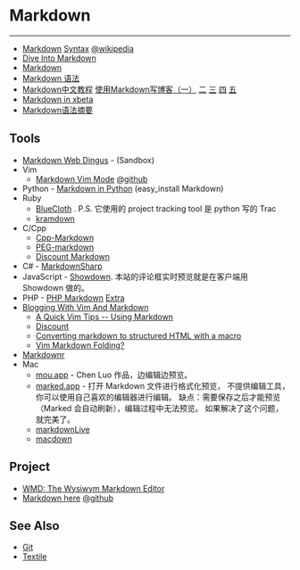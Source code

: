 
# Markdown

----

* [Markdown](http://daringfireball.net/projects/markdown/)
    [Syntax](http://daringfireball.net/projects/markdown/syntax)
    [@wikipedia](http://en.wikipedia.org/wiki/Markdown)
* [Dive Into Markdown](http://daringfireball.net/2004/03/dive_into_markdown)
* [Markdown](http://qingbo.net/picky/501-markdown.html)
* [Markdown 语法](http://qingbo.net/picky/502-markdown-syntax.html)
* [Markdown中文教程](http://sinolog.it/?p=383)
    [使用Markdown写博客（一）](http://sinolog.it/?p=378)
    [二](http://sinolog.it/?p=379)
    [三](http://sinolog.it/?p=380)
    [四](http://sinolog.it/?p=381)
    [五](http://sinolog.it/?p=382)
* [Markdown in xbeta](http://xbeta.org/wiki/show/Markdown)
* [Markdown语法摘要](http://gfrog.net/2008/03/markdown-syntax-basic/)


## Tools

* [Markdown Web Dingus](http://daringfireball.net/projects/markdown/dingus) - (Sandbox)
* Vim
    * [Markdown Vim Mode](http://plasticboy.com/markdown-vim-mode/)
        [@github](https://github.com/plasticboy/vim-markdown)
* Python - [Markdown in Python](http://www.freewisdom.org/projects/python-markdown/) (easy_install Markdown)
* Ruby
     * [BlueCloth](http://deveiate.org/projects/BlueCloth) . P.S. 它使用的 project tracking tool 是 python 写的 Trac
     * [kramdown](http://kramdown.rubyforge.org/)
* C/Cpp
    * [Cpp-Markdown](http://sourceforge.net/projects/cpp-markdown/)
    * [PEG-markdown](https://github.com/jgm/peg-markdown)
    * [Discount Markdown](http://www.pell.portland.or.us/~orc/Code/markdown/)
* C# - [MarkdownSharp](http://code.google.com/p/markdownsharp/)
* JavaScript - [Showdown](http://attacklab.net/showdown/http://attacklab.net/showdown/). 本站的评论框实时预览就是在客户端用 Showdown 做的。
* PHP - [PHP Markdown](http://michelf.com/projects/php-markdown/)
    [Extra](http://michelf.com/projects/php-markdown/extra/)
* [Blogging With Vim And Markdown](http://jamestechnotes.com/post/blogging-with-vim-and-markdown/)
    * [A Quick Vim Tips -- Using Markdown](http://jherdman.github.com/2010-07-28/quick-vim-tips-using-markdown.html)
    * [Discount](http://www.pell.portland.or.us/~orc/Code/discount/)
    * [Converting markdown to structured HTML with a macro](http://vimcasts.org/episodes/converting-markdown-to-structured-html-with-a-macro/)
    * [Vim Markdown Folding?](http://stackoverflow.com/questions/3828606/vim-markdown-folding)
* [Markdownr](http://markdownr.com/)
* Mac
    * [mou.app](http://mouapp.com/) - Chen Luo 作品，边编辑边预览。
    * [marked.app](http://markedapp.com/) - 打开 Markdown 文件进行格式化预览，
        不提供编辑工具，你可以使用自己喜欢的编辑器进行编辑。
        缺点：需要保存之后才能预览（Marked 会自动刷新），编辑过程中无法预览。
        如果解决了这个问题，就完美了。
    * [markdownLive](https://github.com/rentzsch/markdownlive)
    * [macdown](https://github.com/uranusjr/macdown)


## Project

* [WMD: The Wysiwym Markdown Editor](http://wmd-editor.com/)
* [Markdown here](http://markdown-here.com/)
  [@github](https://github.com/adam-p/markdown-here)

## See Also

* [Git](Git.md)
* [Textile](Textile.md)

